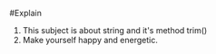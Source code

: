#Explain
1. This subject is about string and it's method trim()
2. Make yourself happy and energetic. 